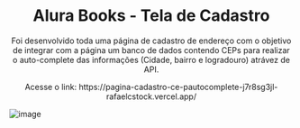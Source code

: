 <h1 align="center"> Alura Books - Tela de Cadastro </h1>

<p align="center"> Foi desenvolvido toda uma página de cadastro de endereço com o objetivo de integrar com a página um banco de dados contendo CEPs para realizar o auto-complete das informações (Cidade, bairro e logradouro) atrávez de API. </p>

<p align="center"> Acesse o link: https://pagina-cadastro-ce-pautocomplete-j7r8sg3jl-rafaelcstock.vercel.app/ </p>

![image](https://github.com/rafaelcstock/PaginaCadastro_CEPautocomplete/assets/108905630/ef0fe0bc-b463-4b3e-820b-c3cfbe488e82)
